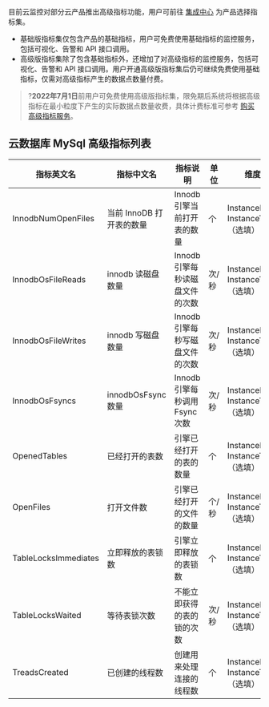 目前云监控对部分云产品推出高级指标功能，用户可前往 [集成中心](https://console.cloud.tencent.com/monitor/integration) 为产品选择指标集。
- 基础版指标集仅包含产品的基础指标，用户可免费使用基础指标的监控服务，包括可视化、告警和 API 接口调用。
- 高级版指标集除了包含基础指标外，还增加了对高级指标的监控服务，包括可视化、告警和 API 接口调用。用户开通高级版指标集后仍可继续免费使用基础指标，仅需对高级指标产生的数据点数量付费。

>?**2022年7月1日**前用户可免费使用高级版指标集，限免期后系统将根据高级指标在最小粒度下产生的实际数据点数量收费，具体计费标准可参考 [购买高级指标服务](https://cloud.tencent.com/document/product/248/57413)。

## 云数据库 MySql 高级指标列表



| 指标英文名           | 指标中文名               | 指标说明                        | 单位  | 维度                             | 统计粒度                  |
| -------------------- | ------------------------ | ------------------------------- | ----- | -------------------------------- | ------------------------- |
| InnodbNumOpenFiles   | 当前 InnoDB 打开表的数量 | Innodb 引擎当前打开表的数量     | 个    | InstanceId、InstanceType（选填） | 5s,60s,300s,3600s         |
| InnodbOsFileReads    | innodb 读磁盘数量         | Innodb 引擎每秒读磁盘文件的次数 | 次/秒 | InstanceId、InstanceType（选填） | 5s,60s,300s,3600s,86400s  |
| InnodbOsFileWrites   | innodb 写磁盘数量         | Innodb 引擎每秒写磁盘文件的次数 | 次/秒 | InstanceId、InstanceType（选填） | 5s,60s,300s,3600s,86400s  |
| InnodbOsFsyncs       | innodbOsFsync 数量        | Innodb 引擎每秒调用 Fsync 次数     | 次/秒 | InstanceId、InstanceType（选填） | 5s,60s,300s,3600s,86400s  |
| OpenedTables         | 已经打开的表数           | 引擎已经打开的表的数量          | 个    | InstanceId、InstanceType（选填） | 5s,60s,300s,3600s,86400s  |
| OpenFiles            | 打开文件数               | 引擎已经打开的文件的数量        | 个/秒 | InstanceId、InstanceType（选填） | 5s,60s,300s,3600s,86400s |
| TableLocksImmediates | 立即释放的表锁数         | 引擎立即释放的表锁数            | 个    | InstanceId、InstanceType（选填） | 5s,60s,300s,3600s,86400s  |
| TableLocksWaited     | 等待表锁次数             | 不能立即获得的表的锁的次数      | 次/秒 | InstanceId、InstanceType（选填） | 5s,60s,300s,3600s,86400s  |
| TreadsCreated        | 已创建的线程数           | 创建用来处理连接的线程数        | 个    | InstanceId、InstanceType（选填） | 5s,60s,300s,3600s,86400s  |
